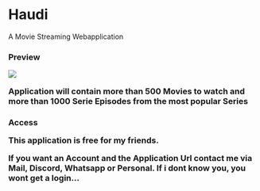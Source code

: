 <h1>Haudi</h1>
<p>A Movie Streaming Webapplication</p>
<h3>Preview
<p><img src="https://i.imgur.com/Zxn3gv2.png"></p>
<p>Application will contain more than 500 Movies to watch and more than 1000 Serie Episodes from the most popular Series
<p>
<h3>Access
<p>This application is free for my friends.
<p>If you want an Account and the Application Url contact me via Mail, Discord, Whatsapp or Personal. If i dont know you, you wont get a 
login...